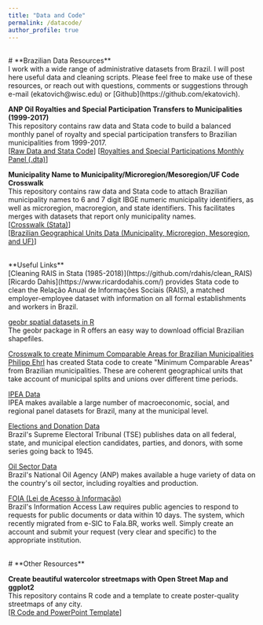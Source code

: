 ```yaml
---
title: "Data and Code"
permalink: /datacode/
author_profile: true
---
```

<br/>
# **Brazilian Data Resources**<br/> 
I work with a wide range of administrative datasets from Brazil. I will post here useful data and cleaning scripts. Please feel free to make use of these resources, or reach out with questions, comments or suggestions through e-mail (ekatovich@wisc.edu) or [Github](https://github.com/ekatovich). <br/> 


**ANP Oil Royalties and Special Participation Transfers to Municipalities (1999-2017)** <br/> 
This repository contains raw data and Stata code to build a balanced monthly panel of royalty and special participation transfers to Brazilian municipalities from 1999-2017.<br/> 
[[Raw Data and Stata Code](https://github.com/ekatovich/Royalties_and_SpecialParticipations)]  [[Royalties and Special Participations Monthly Panel (.dta)](https://github.com/ekatovich/Royalties_and_SpecialParticipations/blob/master/Data/Analysis/Royalties_and_SpecialPart_AnnualPanel_FINAL.dta)] <br/> 



**Municipality Name to Municipality/Microregion/Mesoregion/UF Code Crosswalk** <br/> 
This repository contains raw data and Stata code to attach Brazilian municipality names to 6 and 7 digit IBGE numeric municipality identifiers, as well as microregion, macroregion, and state identifiers. This facilitates merges with datasets that report only municipality names. <br/> 
[[Crosswalk (Stata)](https://github.com/ekatovich/Municipality_Name_ID_crosswalk)]  
[[Brazilian Geographical Units Data (Municipality, Microregion, Mesoregion, and UF)](https://github.com/ekatovich/Municipality_Name_ID_crosswalk/blob/master/Raw_Brazil_GeographicalUnits.csv)] <br/> 




<br/> 
**Useful Links** <br/> 
[Cleaning RAIS in Stata (1985-2018)](https://github.com/rdahis/clean_RAIS) <br/> 
[Ricardo Dahis](https://www.ricardodahis.com/) provides Stata code to clean the Relação Anual de Informações Sociais (RAIS), a matched employer-employee dataset with information on all formal establishments and workers in Brazil.  <br/> 

[geobr spatial datasets in R](https://cran.r-project.org/web/packages/geobr/vignettes/intro_to_geobr.html) <br/> 
The geobr package in R offers an easy way to download official Brazilian shapefiles.  <br/> 

[Crosswalk to create Minimum Comparable Areas for Brazilian Municipalities](https://sites.google.com/site/philippehrl/research) <br/> 
[Philipp Ehrl](https://sites.google.com/site/philippehrl/) has created Stata code to create "Minimum Comparable Areas" from Brazilian municipalities. These are coherent geographical units that take account of municipal splits and unions over different time periods.  <br/> 

[IPEA Data](http://www.ipeadata.gov.br/Default.aspx) <br/> 
IPEA makes available a large number of macroeconomic, social, and regional panel datasets for Brazil, many at the municipal level.  <br/> 

[Elections and Donation Data](http://www.tse.jus.br/eleicoes/estatisticas/repositorio-de-dados-eleitorais-1/repositorio-de-dados-eleitorais)<br/> 
Brazil's Supreme Electoral Tribunal (TSE) publishes data on all federal, state, and municipal election candidates, parties, and donors, with some series going back to 1945.<br/> 

[Oil Sector Data](http://www.anp.gov.br/dados-abertos-anp)<br/> 
Brazil's National Oil Agency (ANP) makes available a huge variety of data on the country's oil sector, including royalties and production. <br/> 

[FOIA (Lei de Acesso à Informação)](https://sistema.ouvidorias.gov.br/publico/Manifestacao/SelecionarTipoManifestacao.aspx)<br/> 
Brazil's Information Access Law requires public agencies to respond to requests for public documents or data within 10 days. The system, which recently migrated from e-SIC to Fala.BR, works well. Simply create an account and submit your request (very clear and specific) to the appropriate institution. <br/> 

<br/> 
# **Other Resources**<br/> 

**Create beautiful watercolor streetmaps with Open Street Map and ggplot2**<br/> 
This repository contains R code and a template to create poster-quality streetmaps of any city. <br/> 
[[R Code and PowerPoint Template](https://github.com/ekatovich/Streetmaps)]
